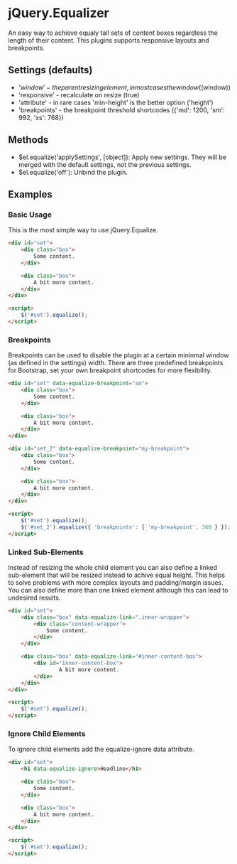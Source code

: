# jQuery.Equalizer

An easy way to achieve equaly tall sets of content boxes regardless the length of their content. This plugins supports responsive layouts and breakpoints.

## Settings (defaults)

- '$window' - the parent resizing element, in most cases the window ($(window))
- 'responsive' - recalculate on resize (true)
- 'attribute' - in rare cases 'min-height' is the better option ('height')
- 'breakpoints' - the breakpoint threshold shortcodes ({'md': 1200, 'sm': 992, 'xs': 768})

## Methods

- $el.equalize('applySettings', [object]): Apply new settings. They will be merged with the default settings, not the previous settings.
- $el.equalize('off'): Unbind the plugin.

## Examples

### Basic Usage

This is the most simple way to use jQuery.Equalize.

```html
<div id="set">
	<div class="box">
		Some content.
	</div>

	<div class="box">
		A bit more content.
	</div>
</div>
```

```html
<script>
	$('#set').equalize();
</script>
```

### Breakpoints

Breakpoints can be used to disable the plugin at a certain mininmal window (as defined in the settings) width. There are three predefined breakpoints for Bootstrap, set your own breakpoint shortcodes for more flexibility.

```html
<div id="set" data-equalize-breakpoint="sm">
	<div class="box">
		Some content.
	</div>

	<div class="box">
		A bit more content.
	</div>
</div>

<div id="set_2" data-equalize-breakpoint="my-breakpoint">
	<div class="box">
		Some content.
	</div>

	<div class="box">
		A bit more content.
	</div>
</div>
```

```html
<script>
	$('#set').equalize();
	$('#set_2').equalize({ 'breakpoints': { 'my-breakpoint', 360 } });
</script>
```

### Linked Sub-Elements

Instead of resizing the whole child element you can also define a linked sub-element that will be resized instead to achive equal height. This helps to solve problems with more complex layouts and padding/margin issues. You can also define more than one linked element although this can lead to undesired results.

```html
<div id="set">
	<div class="box" data-equalize-link=".inner-wrapper">
		<div class="content-wrapper">
			Some content.
		</div>
	</div>

	<div class="box" data-equalize-link="#inner-content-box">
		<div id="inner-content-box">
				A bit more content.
		</div>
	</div>
</div>
```

```html
<script>
	$('#set').equalize();
</script>
```

### Ignore Child Elements

To ignore child elements add the equalize-ignore data attribute.

```html
<div id="set">
	<h1 data-equalize-ignore>Headline</h1>

	<div class="box">
		Some content.
	</div>

	<div class="box">
		A bit more content.
	</div>
</div>
```

```html
<script>
	$('#set').equalize();
</script>
```